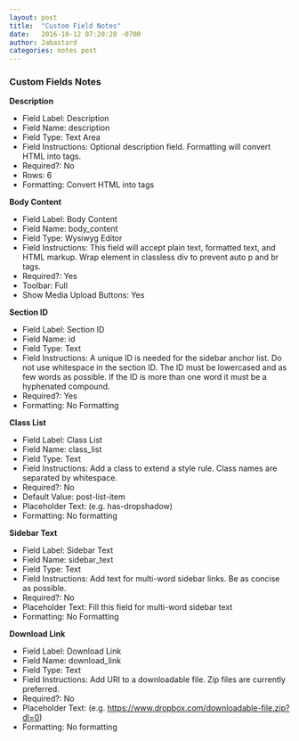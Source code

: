 ```yaml
---
layout: post
title:  "Custom Field Notes"
date:   2016-10-12 07:20:20 -0700
author: Jabastard
categories: notes post
---
```


### Custom Fields Notes

**Description**  
* Field Label: Description  
* Field Name: description  
* Field Type: Text Area  
* Field Instructions: Optional description field. Formatting will convert HTML into tags.  
* Required?: No  
* Rows: 6  
* Formatting: Convert HTML into tags  

**Body Content**  
* Field Label: Body Content  
* Field Name: body_content  
* Field Type: Wysiwyg Editor  
* Field Instructions: This field will accept plain text, formatted text, and HTML markup. Wrap element in classless div to prevent auto p and br tags.  
* Required?: Yes  
* Toolbar: Full  
* Show Media Upload Buttons: Yes  

**Section ID**  
* Field Label: Section ID  
* Field Name: id  
* Field Type: Text  
* Field Instructions: A unique ID is needed for the sidebar anchor list. Do not use whitespace   in the section ID. The ID must be lowercased and as few words as possible. If the ID is more than one word it must be a hyphenated compound.  
* Required?: Yes  
* Formatting: No Formatting  

**Class List**  
* Field Label: Class List  
* Field Name: class_list  
* Field Type: Text  
* Field Instructions: Add a class to extend a style rule. Class names are separated by   whitespace.  
* Required?: No  
* Default Value: post-list-item  
* Placeholder Text: (e.g. has-dropshadow)  
* Formatting: No formatting  

**Sidebar Text**  
* Field Label: Sidebar Text  
* Field Name: sidebar_text  
* Field Type: Text  
* Field Instructions: Add text for multi-word sidebar links. Be as concise as possible.  
* Required?: No  
* Placeholder Text: Fill this field for multi-word sidebar text  
* Formatting: No Formatting  

**Download Link**  
* Field Label: Download Link  
* Field Name: download_link  
* Field Type: Text  
* Field Instructions: Add URI to a downloadable file. Zip files are currently preferred.  
* Required?: No  
* Placeholder Text: (e.g. https://www.dropbox.com/downloadable-file.zip?dl=0)  
* Formatting: No formatting  



